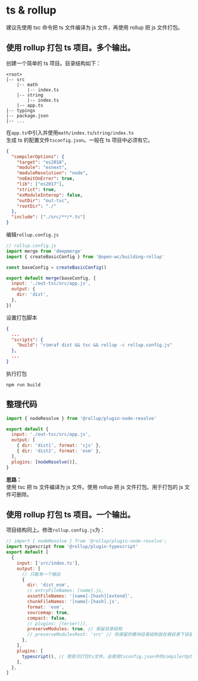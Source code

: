 # ts & rollup

建议先使用 tsc 命令把 ts 文件编译为 js 文件，再使用 rollup 把 js 文件打包。

## 使用 rollup 打包 ts 项目。多个输出。

创建一个简单的 ts 项目。目录结构如下：

```
<root>
|-- src
    |-- math
        |-- index.ts
    |-- string
        |-- index.ts
    |-- app.ts
|-- typings
|-- package.json
|-- ...
```

在`app.ts`中引入并使用`math/index.ts`/`string/index.ts`  
生成 ts 的配置文件`tsconfig.json`。一般在 ts 项目中必须有它。

```json
{
  "compilerOptions": {
    "target": "es2018",
    "module": "esnext",
    "moduleResolution": "node",
    "noEmitOnError": true,
    "lib": ["es2017"],
    "strict": true,
    "esModuleInterop": false,
    "outDir": "out-tsc",
    "rootDir": "./"
  },
  "include": ["./src/**/*.ts"]
}
```

编辑`rollup.config.js`

```js
// rollup.config.js
import merge from 'deepmerge'
import { createBasicConfig } from '@open-wc/building-rollup'

const baseConfig = createBasicConfig()

export default merge(baseConfig, {
  input: './out-tsc/src/app.js',
  output: {
    dir: 'dist',
  },
})
```

设置打包脚本

```json
{
  ...
  "scripts": {
    "build": "rimraf dist && tsc && rollup -c rollup.config.js"
  },
  ...
}
```

执行打包

```shell
npm run build
```

## 整理代码

```js
import { nodeResolve } from '@rollup/plugin-node-resolve'

export default {
  input: './out-tsc/src/app.js',
  output: [
    { dir: 'dist1', format: 'cjs' },
    { dir: 'dist2', format: 'esm' },
  ],
  plugins: [nodeResolve()],
}
```

**思路：**  
使用 tsc 把 ts 文件编译为 js 文件。使用 rollup 把 js 文件打包。用于打包的 js 文件可删除。

## 使用 rollup 打包 ts 项目。一个输出。

项目结构同上。修改`rollup.config.js`为：

```js
// import { nodeResolve } from '@rollup/plugin-node-resolve';
import typescript from '@rollup/plugin-typescript'
export default [
  {
    input: ['src/index.ts'],
    output: [
      // 只能有一个输出
      {
        dir: 'dist_esm',
        // entryFileNames: [name].js,
        assetFileNames: '[name]-[hash][extend]',
        chunkFileNames: '[name]-[hash].js',
        format: 'esm',
        sourcemap: true,
        compact: false,
        // plugins: [terser()],
        preserveModules: true, // 保留目录结构
        // preserveModulesRoot: 'src' // 将保留的模块目录结构放在根目录下该路径下
      },
    ],
    plugins: [
      typescript(), // 使其可打包ts文件。会使用tsconfig.json中的compilerOptions配置项
    ],
  },
]
```
